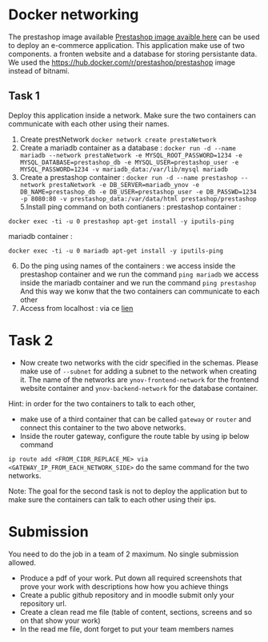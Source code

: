 # Docker networking

The prestashop image available [Prestashop image avaible here](https://hub.docker.com/r/bitnami/prestashop) can be used to deploy an e-commerce application. This application make use of two components. a fronten website and a database for storing persistante data.
We used the https://hub.docker.com/r/prestashop/prestashop image instead of bitnami.

## Task 1

Deploy this application inside a network. Make sure the two containers can communicate with each other using their names.
1. Create prestNetwork
   ```docker network create prestaNetwork ```
3. Create a mariadb container as a database :
```docker run -d --name mariadb --network prestaNetwork -e MYSQL_ROOT_PASSWORD=1234 -e MYSQL_DATABASE=prestashop_db -e MYSQL_USER=prestashop_user -e MYSQL_PASSWORD=1234 -v mariadb_data:/var/lib/mysql mariadb```
4. Create a prestashop container :
```docker run -d --name prestashop --network prestaNetwork -e DB_SERVER=mariadb_ynov -e DB_NAME=prestashop_db -e DB_USER=prestashop_user -e DB_PASSWD=1234 -p 8080:80 -v prestashop_data:/var/data/html prestashop/prestashop```
5.Install ping command on both contianers : 
prestashop container : 
```docker exec -ti -u 0 prestashop apt-get update
docker exec -ti -u 0 prestashop apt-get install -y iputils-ping
```
mariadb container : 
```docker exec -ti -u 0 mariadb apt-get update
docker exec -ti -u 0 mariadb apt-get install -y iputils-ping
```
6. Do the ping using names of the containers :
   we access inside the prestashop container and we run the command ```ping mariadb```
   we access inside the mariadb container and we run the command ```ping prestashop```
And this way we konw that the two containers can communicate to each other
7. Access from localhost :
   via ce [lien](http://loclahost:8080)

# Task 2

- Now create two networks with the cidr specified in the schemas. Please make use of `--subnet` for adding a subnet to the network when creating it. The name of the networks are `ynov-frontend-network` for the frontend website container and `ynov-backend-network` for the database container.

Hint: in order for the two containers to talk to each other,

- make use of a third container that can be called `gateway` or `router` and connect this container to the two above networks.
- Inside the router gateway, configure the route table by using ip below command

`ip route add <FROM_CIDR_REPLACE_ME> via <GATEWAY_IP_FROM_EACH_NETWORK_SIDE>`
do the same command for the two networks.

Note: The goal for the second task is not to deploy the application but to make sure the containers can talk to each other using their ips.

# Submission

You need to do the job in a team of 2 maximum. No single submission allowed.

- Produce a pdf of your work. Put down all required screenshots that prove your work with descriptions how how you achieve things
- Create a public github repository and in moodle submit only your repository url.
- Create a clean read me file (table of content, sections, screens and so on that show your work)
- In the read me file, dont forget to put your team members names
